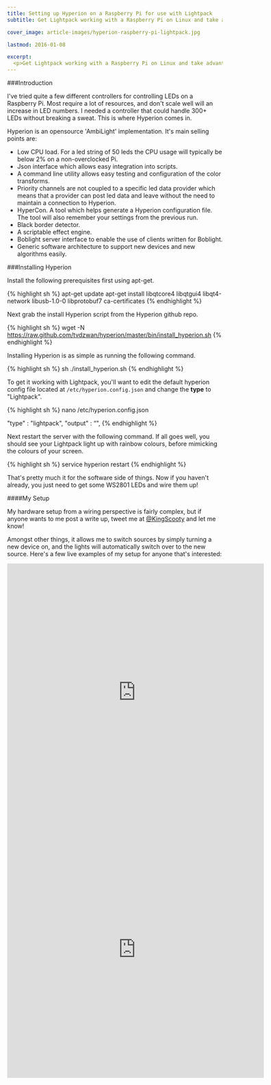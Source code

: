 ```yaml
---
title: Setting up Hyperion on a Raspberry Pi for use with Lightpack
subtitle: Get Lightpack working with a Raspberry Pi on Linux and take advantage of insanely low power useage.

cover_image: article-images/hyperion-raspberry-pi-lightpack.jpg

lastmod: 2016-01-08

excerpt:
  <p>Get Lightpack working with a Raspberry Pi on Linux and take advantage of insanely low power useage.</p>
---
```


###Introduction

I've tried quite a few different controllers for controlling LEDs on a Raspberry Pi. Most require a lot of resources, and don't scale well will an increase in LED numbers. I needed a controller that could handle 300+ LEDs without breaking a sweat. This is where Hyperion comes in.

Hyperion is an opensource 'AmbiLight' implementation. It's main selling points are:

* Low CPU load. For a led string of 50 leds the CPU usage will typically be below 2% on a non-overclocked Pi.
* Json interface which allows easy integration into scripts.
* A command line utility allows easy testing and configuration of the color transforms.
* Priority channels are not coupled to a specific led data provider which means that a provider can post led data and leave without the need to maintain a connection to Hyperion.
* HyperCon. A tool which helps generate a Hyperion configuration file. The tool will also remember your settings from the previous run.
* Black border detector.
* A scriptable effect engine.
* Boblight server interface to enable the use of clients written for Boblight.
* Generic software architecture to support new devices and new algorithms easily.

###Installing Hyperion

Install the following prerequisites first using apt-get.

{% highlight sh %}
apt-get update
apt-get install libqtcore4 libqtgui4 libqt4-network libusb-1.0-0 libprotobuf7 ca-certificates
{% endhighlight %}

Next grab the install Hyperion script from the Hyperion github repo.

{% highlight sh %}
wget -N https://raw.github.com/tvdzwan/hyperion/master/bin/install_hyperion.sh
{% endhighlight %}

Installing Hyperion is as simple as running the following command.

{% highlight sh %}
sh ./install_hyperion.sh
{% endhighlight %}

To get it working with Lightpack, you'll want to edit the default hyperion config file located at `/etc/hyperion.config.json` and change the **type** to "Lightpack".

{% highlight sh %}
nano /etc/hyperion.config.json

 "type"       : "lightpack",
 "output"     : “",
{% endhighlight %}

Next restart the server with the following command. If all goes well, you should see your Lightpack light up with rainbow colours, before mimicking the colours of your screen.

{% highlight sh %}
service hyperion restart
{% endhighlight %}

That's pretty much it for the software side of things. Now if you haven't already, you just need to get some WS2801 LEDs and wire them up!

####My Setup

My hardware setup from a wiring perspective is fairly complex, but if anyone wants to me post a write up, tweet me at [@KingScooty](http://twitter.com/kingscooty) and let me know!

Amongst other things, it allows me to switch sources by simply turning a new device on, and the lights will automatically switch over to the new source. Here's a few live examples of my setup for anyone that's interested:

<iframe src="https://vine.co/v/izpiA1tebtm/embed/simple" width="600" height="600" frameborder="0"></iframe><script src="https://platform.vine.co/static/scripts/embed.js"></script>

<iframe src="https://vine.co/v/izvprFTBYHw/embed/simple" width="600" height="600" frameborder="0"></iframe><script src="https://platform.vine.co/static/scripts/embed.js"></script>
